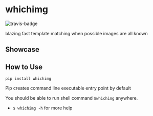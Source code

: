# whichimg
![travis-badge](https://travis-ci.org/Madoshakalaka/whichimg.svg?branch=master)

blazing fast template matching when possible images are all known

## Showcase

<!--You picture won't show on pypi if you use relative path.-->
<!--If you want to add any image, please add the image to readme_assets folder and add the filename as below-->
<!--![some show case picture](https://raw.githubusercontent.com/Madoshakalaka/whichimg/master/readme_assets/showcasePicture.png)-->


## How to Use


`pip install whichimg`

<!--

add some help here 

```python

```

-->



Pip creates command line executable entry point by default

You should be able to run shell command `$whichimg` anywhere.

<!--
add some command help here


- `$ whichimg -i filename`
    - output: `hello world`

-->

- `$ whichimg -h` for more help

